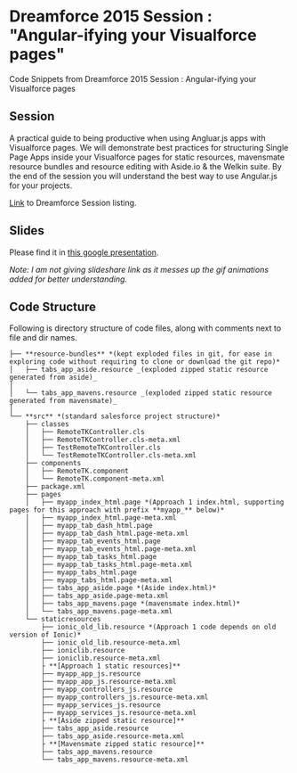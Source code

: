 # Dreamforce 2015 Session : "Angular-ifying your Visualforce pages"
Code Snippets from Dreamforce 2015 Session : Angular-ifying your Visualforce pages
## Session ##

A practical guide to being productive when using Angluar.js apps with Visualforce pages. We will demonstrate best practices for structuring Single Page Apps inside your Visualforce pages for static resources, mavensmate resource bundles and resource editing with Aside.io & the Welkin suite. By the end of the session you will understand the best way to use Angular.js for your projects.

[Link](https://success.salesforce.com/Ev_Sessions?eventId=a1Q30000000DHQlEAO#/session/a2q300000019BHHAA2) to Dreamforce Session listing. 


## Slides ##
Please find it in [this google presentation](https://docs.google.com/presentation/d/1BxclC0veJRXEmhP-aD_OlK08hNkgx9e52K65icFOXJU/edit?usp=sharing). 

*Note: I am not giving slideshare link as it messes up the gif animations added for better understanding.*

## Code Structure ##
Following is directory structure of code files, along with comments next to file and dir names.

    ├── **resource-bundles** *(kept exploded files in git, for ease in exploring code without requiring to clone or download the git repo)*
    │   ├── tabs_app_aside.resource _(exploded zipped static resource generated from aside)_
    │   
    │   └── tabs_app_mavens.resource _(exploded zipped static resource generated from mavensmate)_
    │    
    └── **src** *(standard salesforce project structure)*
        ├── classes
        │   ├── RemoteTKController.cls
        │   ├── RemoteTKController.cls-meta.xml
        │   ├── TestRemoteTKController.cls
        │   └── TestRemoteTKController.cls-meta.xml
        ├── components
        │   ├── RemoteTK.component
        │   └── RemoteTK.component-meta.xml
        ├── package.xml
        ├── pages
        │   ├── myapp_index_html.page *(Approach 1 index.html, supporting pages for this approach with prefix **myapp_** below)*
        │   ├── myapp_index_html.page-meta.xml
        │   ├── myapp_tab_dash_html.page
        │   ├── myapp_tab_dash_html.page-meta.xml
        │   ├── myapp_tab_events_html.page
        │   ├── myapp_tab_events_html.page-meta.xml
        │   ├── myapp_tab_tasks_html.page
        │   ├── myapp_tab_tasks_html.page-meta.xml
        │   ├── myapp_tabs_html.page
        │   ├── myapp_tabs_html.page-meta.xml
        │   ├── tabs_app_aside.page *(Aside index.html)*
        │   ├── tabs_app_aside.page-meta.xml
        │   ├── tabs_app_mavens.page *(mavensmate index.html)*
        │   └── tabs_app_mavens.page-meta.xml
        └── staticresources
            ├── ionic_old_lib.resource *(Approach 1 code depends on old version of Ionic)*
            ├── ionic_old_lib.resource-meta.xml
            ├── ioniclib.resource
            ├── ioniclib.resource-meta.xml
            ├ **[Approach 1 static resources]**        
            ├── myapp_app_js.resource
            ├── myapp_app_js.resource-meta.xml
            ├── myapp_controllers_js.resource
            ├── myapp_controllers_js.resource-meta.xml
            ├── myapp_services_js.resource
            ├── myapp_services_js.resource-meta.xml
            ├ **[Aside zipped static resource]**       
            ├── tabs_app_aside.resource
            ├── tabs_app_aside.resource-meta.xml
            ├ **[Mavensmate zipped static resource]**                
            ├── tabs_app_mavens.resource
            └── tabs_app_mavens.resource-meta.xml

